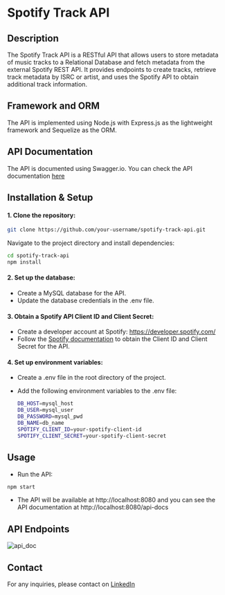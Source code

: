 # Spotify Track API

## Description

The Spotify Track API is a RESTful API that allows users to store metadata of music tracks to a Relational Database and fetch metadata from the external Spotify REST API. It provides endpoints to create tracks, retrieve track metadata by ISRC or artist, and uses the Spotify API to obtain additional track information.

## Framework and ORM

The API is implemented using Node.js with Express.js as the lightweight framework and Sequelize as the ORM.

## API Documentation

The API is documented using Swagger.io. You can check the API documentation [here](https://github.com/karthik-skr/spotify-track-api/files/12116961/api_doc_v1.pdf)

## Installation & Setup

#### 1. Clone the repository:

  ```bash
  git clone https://github.com/your-username/spotify-track-api.git
  ```

  Navigate to the project directory and install dependencies:

  ```bash
  cd spotify-track-api
  npm install
  ```

#### 2. Set up the database:
- Create a MySQL database for the API.
- Update the database credentials in the .env file.

#### 3. Obtain a Spotify API Client ID and Client Secret: 

- Create a developer account at Spotify: https://developer.spotify.com/ 
- Follow the [Spotify documentation](https://developer.spotify.com/documentation/web-api/tutorials/getting-started) to obtain the Client ID and Client Secret for the API.


#### 4. Set up environment variables:
   
- Create a .env file in the root directory of the project. 
- Add the following environment variables to the .env file:

  ```bash
  DB_HOST=mysql_host
  DB_USER=mysql_user
  DB_PASSWORD=mysql_pwd
  DB_NAME=db_name
  SPOTIFY_CLIENT_ID=your-spotify-client-id
  SPOTIFY_CLIENT_SECRET=your-spotify-client-secret
  ```
## Usage

- Run the API:

```bash
npm start
```

- The API will be available at http://localhost:8080 and you can see the API documentation at http://localhost:8080/api-docs

## API Endpoints

![api_doc](https://github.com/karthik-skr/spotify-track-api/assets/33262979/2f6205e7-baaa-4a25-a25d-af3f143c9ab9)

## Contact

For any inquiries, please contact on [LinkedIn](https://www.linkedin.com/in/karthik-reddy-s-92a727b5)

